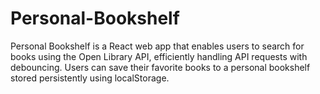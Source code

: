 # Personal-Bookshelf
Personal Bookshelf is a React web app that enables users to search for books using the Open Library API, efficiently handling API requests with debouncing. Users can save their favorite books to a personal bookshelf stored persistently using localStorage.
